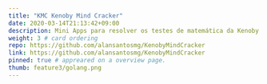 ```yaml
---
title: "KMC Kenoby Mind Cracker"
date: 2020-03-14T21:13:42+09:00
description: Mini Apps para resolver os testes de matemática da Kenoby
weight: 3 # card ordering
repo: https://github.com/alansantosmg/KenobyMindCracker
link: https://github.com/alansantosmg/KenobyMindCracker
pinned: true # appreared on a overview page.
thumb: feature3/golang.png
---
```

